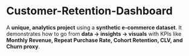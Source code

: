 # Customer-Retention-Dashboard
A **unique, analytics project** using a **synthetic e-commerce dataset**. It demonstrates how to go from **data → insights → visuals** with KPIs like **Monthly Revenue, Repeat Purchase Rate, Cohort Retention, CLV, and Churn proxy**.
